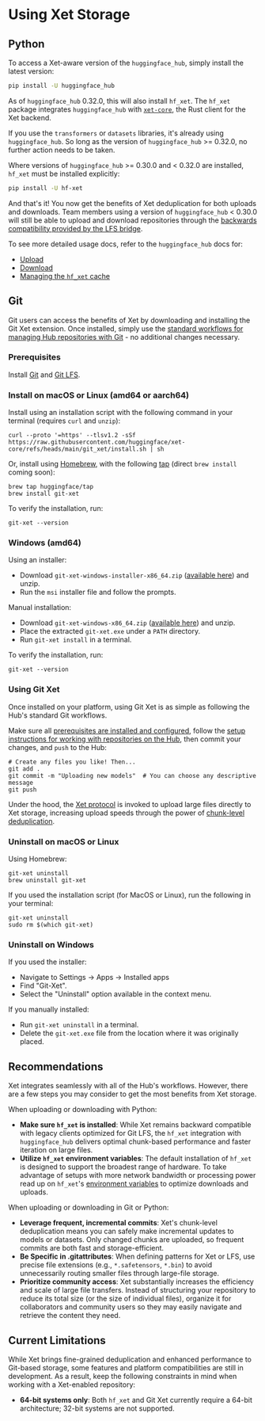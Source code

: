 # Using Xet Storage

## Python

To access a Xet-aware version of the `huggingface_hub`, simply install the latest version:

```bash
pip install -U huggingface_hub
```

As of `huggingface_hub` 0.32.0, this will also install `hf_xet`. The `hf_xet` package integrates `huggingface_hub` with [`xet-core`](https://github.com/huggingface/xet-core), the Rust client for the Xet backend.

If you use the `transformers` or `datasets` libraries, it's already using `huggingface_hub`. So long as the version of `huggingface_hub` >= 0.32.0, no further action needs to be taken.

Where versions of `huggingface_hub` >= 0.30.0 and < 0.32.0 are installed, `hf_xet` must be installed explicitly:

```bash
pip install -U hf-xet
```

And that's it! You now get the benefits of Xet deduplication for both uploads and downloads. Team members using a version of `huggingface_hub` < 0.30.0 will still be able to upload and download repositories through the [backwards compatibility provided by the LFS bridge](legacy-git-lfs#backward-compatibility-with-lfs).

To see more detailed usage docs, refer to the `huggingface_hub` docs for:

- [Upload](https://huggingface.co/docs/huggingface_hub/guides/upload#faster-uploads)
- [Download](https://huggingface.co/docs/huggingface_hub/guides/download#hfxet)
- [Managing the `hf_xet` cache](https://huggingface.co/docs/huggingface_hub/guides/manage-cache#chunk-based-caching-xet)

## Git

Git users can access the benefits of Xet by downloading and installing the Git Xet extension. Once installed, simply use the [standard workflows for managing Hub repositories with Git](../repositories-getting-started) - no additional changes necessary. 

### Prerequisites

Install [Git](https://git-scm.com/) and [Git LFS](https://git-lfs.com/). 

### Install on macOS or Linux (amd64 or aarch64)

 Install using an installation script with the following command in your terminal (requires `curl` and `unzip`):
   ```
   curl --proto '=https' --tlsv1.2 -sSf https://raw.githubusercontent.com/huggingface/xet-core/refs/heads/main/git_xet/install.sh | sh
   ```
 Or, install using [Homebrew](https://brew.sh/), with the following [tap](https://docs.brew.sh/Taps) (direct `brew install` coming soon):
   ```
   brew tap huggingface/tap
   brew install git-xet
   ```

  To verify the installation, run:
   ```
   git-xet --version
   ```
### Windows (amd64)

 Using an installer: 
 - Download `git-xet-windows-installer-x86_64.zip` ([available here](https://github.com/huggingface/xet-core/releases/download/git-xet-v0.1.0/git-xet-windows-installer-x86_64.zip)) and unzip. 
 - Run the `msi` installer file and follow the prompts.
 
 Manual installation:
 - Download `git-xet-windows-x86_64.zip` ([available here](https://github.com/huggingface/xet-core/releases/download/git-xet-v0.1.0/git-xet-windows-x86_64.zip)) and unzip. 
 - Place the extracted `git-xet.exe` under a `PATH` directory.
 - Run `git-xet install` in a terminal.

To verify the installation, run:
  ```
  git-xet --version
  ```

### Using Git Xet

Once installed on your platform, using Git Xet is as simple as following the Hub's standard Git workflows.

Make sure all [prerequisites are installed and configured](https://huggingface.co/docs/hub/repositories-getting-started#requirements), follow the [setup instructions for working with repositories on the Hub](https://huggingface.co/docs/hub/repositories-getting-started#set-up), then commit your changes, and `push` to the Hub:

  ```
  # Create any files you like! Then...
  git add .
  git commit -m "Uploading new models"  # You can choose any descriptive message
  git push
  ```
Under the hood, the [Xet protocol](https://huggingface.co/docs/xet/index) is invoked to upload large files directly to Xet storage, increasing upload speeds through the power of [chunk-level deduplication](./deduplication).

### Uninstall on macOS or Linux

Using Homebrew:
   ```
   git-xet uninstall
   brew uninstall git-xet
   ```
If you used the installation script (for MacOS or Linux), run the following in your terminal:
   ```
   git-xet uninstall
   sudo rm $(which git-xet)
   ```
### Uninstall on Windows

If you used the installer:
-  Navigate to Settings -> Apps -> Installed apps
- Find "Git-Xet".
- Select the "Uninstall" option available in the context menu.

If you manually installed:
- Run `git-xet uninstall` in a terminal. 
- Delete the `git-xet.exe` file from the location where it was originally placed.

## Recommendations

Xet integrates seamlessly with all of the Hub's workflows. However, there are a few steps you may consider to get the most benefits from Xet storage.

When uploading or downloading with Python:

- **Make sure `hf_xet` is installed**: While Xet remains backward compatible with legacy clients optimized for Git LFS, the `hf_xet` integration with `huggingface_hub` delivers optimal chunk-based performance and faster iteration on large files.
- **Utilize `hf_xet` environment variables**: The default installation of `hf_xet` is designed to support the broadest range of hardware. To take advantage of setups with more network bandwidth or processing power read up on `hf_xet`'s [environment variables](https://huggingface.co/docs/huggingface_hub/package_reference/environment_variables#xet) to optimize downloads and uploads.

When uploading or downloading in Git or Python: 

- **Leverage frequent, incremental commits**: Xet's chunk-level deduplication means you can safely make incremental updates to models or datasets. Only changed chunks are uploaded, so frequent commits are both fast and storage-efficient.
- **Be Specific in .gitattributes**: When defining patterns for Xet or LFS, use precise file extensions (e.g., `*.safetensors`, `*.bin`) to avoid unnecessarily routing smaller files through large-file storage.
- **Prioritize community access**: Xet substantially increases the efficiency and scale of large file transfers. Instead of structuring your repository to reduce its total size (or the size of individual files), organize it for collaborators and community users so they may easily navigate and retrieve the content they need.

## Current Limitations

While Xet brings fine-grained deduplication and enhanced performance to Git-based storage, some features and platform compatibilities are still in development. As a result, keep the following constraints in mind when working with a Xet-enabled repository:

- **64-bit systems only**: Both `hf_xet` and Git Xet currently require a 64-bit architecture; 32-bit systems are not supported.